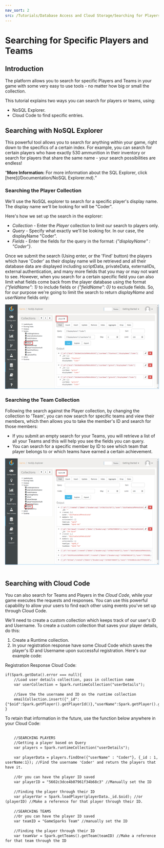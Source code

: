 ```yaml
---
nav_sort: 2
src: /Tutorials/Database Access and Cloud Storage/Searching for Players and Teams.md
---
```


# Searching for Specific Players and Teams

## Introduction

The platform allows you to search for specific Players and Teams in your game with some very easy to use tools - no matter how big or small the collection.

This tutorial explains two ways you can search for players or teams, using:
* NoSQL Explorer.
* Cloud Code to find specific entries.  

## Searching with NoSQL Explorer

This powerful tool allows you to search for anything within your game, right down to the specifics of a certain index. For example, you can search for certain players who have exactly 530 ammunition in their inventory or search for players that share the same name - your search possibilities are endless!

<q>**More Information:** For more information about the SQL Explorer, click [here](/Documentation/NoSQL Explorer.md).</q>

### Searching the Player Collection

We'll use the NoSQL explorer to search for a specific player's display name. The display name we'll be looking for will be "Coder".

Here's how we set up the search in the explorer:
* *Collection* - Enter the *Player* collection to limit our search to players only.
* *Query* - Specify what exactly we'll be looking for. In our case, the displayName "Coder".
* *Fields* - Enter the fields for the query in the format: *{"displayName" : "Coder"}*.

Once we submit the search (Using enter, or the 'Find' button) the players which have 'Coder' as their display name will be retrieved and all their database data are displayed including scriptData, privateData, externalIDs, external authentication, and many more fields that you may or may not want to see. However, when you search for a certain specific field you can also limit what fields come back from the player database using the format *{"fieldName": 1}* to include fields or *{"fieldName": 0}* to exclude fields. So, for our purpose we're going to limit the search to return *displayName* and *userName* fields only:

![](img/TeamsPlayersSearch/5.png)

### Searching the Team Collection

Following the search against the Player collection, by changing the collection to 'Team', you can now search for specific teams and view their members, which then allows you to take the member's ID and search for those members:
* If you submit an empty search for your Teams, you will retrieve a list of all your Teams and this will help you see the fields you can query.
* You can search for a specific member by ID to see which team that player belongs to or which teams have earned a certain achievement.

![](img/TeamsPlayersSearch/6.png)
   

## Searching with Cloud Code

You can also search for Teams and Players in the *Cloud Code*, while your game executes the requests and responses. You can use this powerful capability to allow your users to find each other using events you've set up through Cloud Code.

We'll need to create a custom collection which keeps track of our user's ID and Username. To create a custom collection that saves your player details, do this:

1. Create a Runtime collection.
2. In your registration response have some Cloud Code which saves the player's ID and Username upon successful registration. Here's our example code:

Registration Response Cloud Code:
```
if(Spark.getData().error === null){
    //Load user details collection, pass in collection name
    var userCollection = Spark.runtimeCollection("userDetails");

    //Save the the username and ID on the runtime collection
    emailCollection.insert({"_id":{"$oid":Spark.getPlayer().getPlayerId()},"userName":Spark.getPlayer().getUserName()});
}
```

To retain that information in the future, use the function below anywhere in your Cloud Code:

```

    //SEARCHING PLAYERS
    //Getting a player based on Query
    var players = Spark.runtimeCollection("userDetails");

    var playerData = players.findOne({"userName" : "Coder"}, {_id : 1, userName:1}); //Find the username 'Coder' and return the players that have it.

    //Or you can have the player ID saved
    var playerID = "5602c3dce4b07961f34b68c3" //Manually set the ID

    //Finding the player through their ID
    var playerVar = Spark.loadPlayer(playerData._id.$oid); //or (playerID) //Make a reference for that player through their ID.

    //SEARCHING TEAMS
    //Or you can have the player ID saved
    var teamID = "GameSparks Team" //manually set the ID

    //Finding the player through their ID
    var teamVar = Spark.getTeams().getTeam(teamID) //Make a reference for that team through the ID

```
